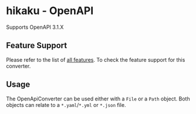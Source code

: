 # hikaku - OpenAPI

Supports OpenAPI 3.1.X

## Feature Support

Please refer to the list of [all features](../docs/features.md). To check the feature support for this converter.

## Usage

The OpenApiConverter can be used either with a `File` or a `Path` object. Both objects can relate to a `*.yaml`/`*.yml` or `*.json` file.